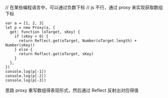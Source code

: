// 在某些编程语言中，可以通过负数下标
// js 不行，通过 proxy 来实现获取数组下标

```
var a = [1, 2, 3]
let p = new Proxy(a, {
  get: function (oTarget, sKey) {
    if (sKey < 0) {
      return Reflect.get(oTarget, Number(oTarget.length) + Number(sKey))
    } else {
      return Reflect.get(oTarget, sKey)
    }
  },
})
console.log(p[-1])
console.log(p[-2])
console.log(p[-3])
```

思路 proxy 重写数组得表现形式，然后通过 Reflect 反射出对应得值
